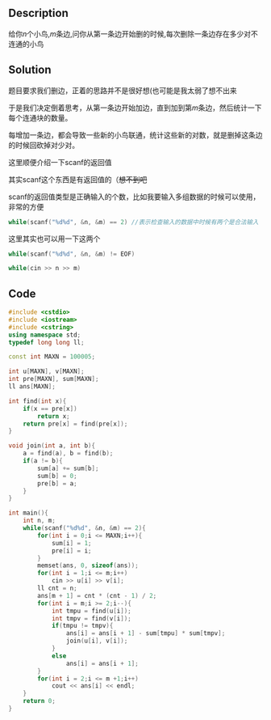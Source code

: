 ## Description

给你$n$个小鸟,$m$条边,问你从第一条边开始删的时候,每次删除一条边存在多少对不连通的小鸟

## Solution

题目要求我们删边，正着的思路并不是很好想(也可能是我太弱了想不出来

于是我们决定倒着思考，从第一条边开始加边，直到加到第$m$条边，然后统计一下每个连通块的数量。

每增加一条边，都会导致一些新的小鸟联通，统计这些新的对数，就是删掉这条边的时候回砍掉对少对。

这里顺便介绍一下scanf的返回值

其实scanf这个东西是有返回值的（~~想不到吧~~

scanf的返回值类型是正确输入的个数，比如我要输入多组数据的时候可以使用，非常的方便

~~~cpp
while(scanf("%d%d", &n, &m) == 2) //表示检查输入的数据中时候有两个是合法输入
~~~

这里其实也可以用一下这两个


~~~cpp
while(scanf("%d%d", &n, &m) != EOF)

while(cin >> n >> m)

~~~

## Code

~~~cpp
#include <cstdio>
#include <iostream>
#include <cstring>
using namespace std;
typedef long long ll;

const int MAXN = 100005;

int u[MAXN], v[MAXN];
int pre[MAXN], sum[MAXN];
ll ans[MAXN]; 

int find(int x){	
	if(x == pre[x])
		return x;
	return pre[x] = find(pre[x]);
}

void join(int a, int b){ 
	a = find(a), b = find(b);
	if(a != b){
		sum[a] += sum[b];
		sum[b] = 0;
		pre[b] = a;
	}
}

int main(){
	int n, m;
	while(scanf("%d%d", &n, &m) == 2){ 
		for(int i = 0;i <= MAXN;i++){
			sum[i] = 1; 
			pre[i] = i;
		}
		memset(ans, 0, sizeof(ans));
		for(int i = 1;i <= m;i++)
			cin >> u[i] >> v[i];
		ll cnt = n;
		ans[m + 1] = cnt * (cnt - 1) / 2;
		for(int i = m;i >= 2;i--){
			int tmpu = find(u[i]);
			int tmpv = find(v[i]);
			if(tmpu != tmpv){
				ans[i] = ans[i + 1] - sum[tmpu] * sum[tmpv];
				join(u[i], v[i]);
			}
			else
				ans[i] = ans[i + 1];
		}
		for(int i = 2;i <= m +1;i++)
			cout << ans[i] << endl;
	}
	return 0; 
}
~~~